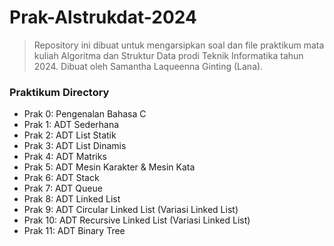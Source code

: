 # Prak-Alstrukdat-2024

> Repository ini dibuat untuk mengarsipkan soal dan file praktikum mata kuliah Algoritma dan Struktur Data prodi Teknik Informatika tahun 2024. Dibuat oleh Samantha Laqueenna Ginting (Lana).

### Praktikum Directory
- Prak 0: Pengenalan Bahasa C
- Prak 1: ADT Sederhana
- Prak 2: ADT List Statik
- Prak 3: ADT List Dinamis
- Prak 4: ADT Matriks
- Prak 5: ADT Mesin Karakter & Mesin Kata
- Prak 6: ADT Stack
- Prak 7: ADT Queue
- Prak 8: ADT Linked List
- Prak 9: ADT Circular Linked List (Variasi Linked List)
- Prak 10: ADT Recursive Linked List (Variasi Linked List)
- Prak 11: ADT Binary Tree
